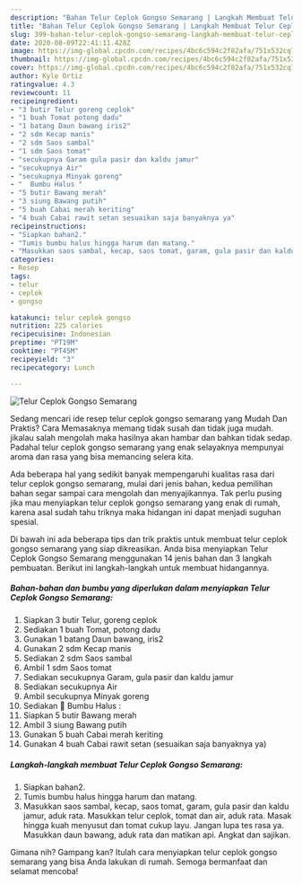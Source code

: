 ```yaml
---
description: "Bahan Telur Ceplok Gongso Semarang | Langkah Membuat Telur Ceplok Gongso Semarang Yang Bikin Ngiler"
title: "Bahan Telur Ceplok Gongso Semarang | Langkah Membuat Telur Ceplok Gongso Semarang Yang Bikin Ngiler"
slug: 399-bahan-telur-ceplok-gongso-semarang-langkah-membuat-telur-ceplok-gongso-semarang-yang-bikin-ngiler
date: 2020-08-09T22:41:11.428Z
image: https://img-global.cpcdn.com/recipes/4bc6c594c2f82afa/751x532cq70/telur-ceplok-gongso-semarang-foto-resep-utama.jpg
thumbnail: https://img-global.cpcdn.com/recipes/4bc6c594c2f82afa/751x532cq70/telur-ceplok-gongso-semarang-foto-resep-utama.jpg
cover: https://img-global.cpcdn.com/recipes/4bc6c594c2f82afa/751x532cq70/telur-ceplok-gongso-semarang-foto-resep-utama.jpg
author: Kyle Ortiz
ratingvalue: 4.3
reviewcount: 11
recipeingredient:
- "3 butir Telur goreng ceplok"
- "1 buah Tomat potong dadu"
- "1 batang Daun bawang iris2"
- "2 sdm Kecap manis"
- "2 sdm Saos sambal"
- "1 sdm Saos tomat"
- "secukupnya Garam gula pasir dan kaldu jamur"
- "secukupnya Air"
- "secukupnya Minyak goreng"
- "  Bumbu Halus "
- "5 butir Bawang merah"
- "3 siung Bawang putih"
- "5 buah Cabai merah keriting"
- "4 buah Cabai rawit setan sesuaikan saja banyaknya ya"
recipeinstructions:
- "Siapkan bahan2."
- "Tumis bumbu halus hingga harum dan matang."
- "Masukkan saos sambal, kecap, saos tomat, garam, gula pasir dan kaldu jamur, aduk rata. Masukkan telur ceplok, tomat dan air, aduk rata. Masak hingga kuah menyusut dan tomat cukup layu. Jangan lupa tes rasa ya. Masukkan daun bawang, aduk rata dan matikan api. Angkat dan sajikan."
categories:
- Resep
tags:
- telur
- ceplok
- gongso

katakunci: telur ceplok gongso 
nutrition: 225 calories
recipecuisine: Indonesian
preptime: "PT19M"
cooktime: "PT45M"
recipeyield: "3"
recipecategory: Lunch

---
```



![Telur Ceplok Gongso Semarang](https://img-global.cpcdn.com/recipes/4bc6c594c2f82afa/751x532cq70/telur-ceplok-gongso-semarang-foto-resep-utama.jpg)

Sedang mencari ide resep telur ceplok gongso semarang yang Mudah Dan Praktis? Cara Memasaknya memang tidak susah dan tidak juga mudah. jikalau salah mengolah maka hasilnya akan hambar dan bahkan tidak sedap. Padahal telur ceplok gongso semarang yang enak selayaknya mempunyai aroma dan rasa yang bisa memancing selera kita.



Ada beberapa hal yang sedikit banyak mempengaruhi kualitas rasa dari telur ceplok gongso semarang, mulai dari jenis bahan, kedua pemilihan bahan segar sampai cara mengolah dan menyajikannya. Tak perlu pusing jika mau menyiapkan telur ceplok gongso semarang yang enak di rumah, karena asal sudah tahu triknya maka hidangan ini dapat menjadi suguhan spesial.


Di bawah ini ada beberapa tips dan trik praktis untuk membuat telur ceplok gongso semarang yang siap dikreasikan. Anda bisa menyiapkan Telur Ceplok Gongso Semarang menggunakan 14 jenis bahan dan 3 langkah pembuatan. Berikut ini langkah-langkah untuk membuat hidangannya.

<!--inarticleads1-->

##### Bahan-bahan dan bumbu yang diperlukan dalam menyiapkan Telur Ceplok Gongso Semarang:

1. Siapkan 3 butir Telur, goreng ceplok
1. Sediakan 1 buah Tomat, potong dadu
1. Gunakan 1 batang Daun bawang, iris2
1. Gunakan 2 sdm Kecap manis
1. Sediakan 2 sdm Saos sambal
1. Ambil 1 sdm Saos tomat
1. Sediakan secukupnya Garam, gula pasir dan kaldu jamur
1. Sediakan secukupnya Air
1. Ambil secukupnya Minyak goreng
1. Sediakan  🍅 Bumbu Halus :
1. Siapkan 5 butir Bawang merah
1. Ambil 3 siung Bawang putih
1. Gunakan 5 buah Cabai merah keriting
1. Gunakan 4 buah Cabai rawit setan (sesuaikan saja banyaknya ya)




<!--inarticleads2-->

##### Langkah-langkah membuat Telur Ceplok Gongso Semarang:

1. Siapkan bahan2.
1. Tumis bumbu halus hingga harum dan matang.
1. Masukkan saos sambal, kecap, saos tomat, garam, gula pasir dan kaldu jamur, aduk rata. Masukkan telur ceplok, tomat dan air, aduk rata. Masak hingga kuah menyusut dan tomat cukup layu. Jangan lupa tes rasa ya. Masukkan daun bawang, aduk rata dan matikan api. Angkat dan sajikan.




Gimana nih? Gampang kan? Itulah cara menyiapkan telur ceplok gongso semarang yang bisa Anda lakukan di rumah. Semoga bermanfaat dan selamat mencoba!
